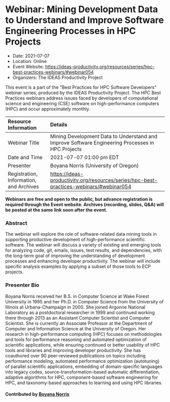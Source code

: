 # Webinar: Mining Development Data to Understand and Improve Software Engineering Processes in HPC Projects

- Date: 2021-07-07
- Location: Online
- Event Website: https://ideas-productivity.org/resources/series/hpc-best-practices-webinars/#webinar054
- Organizers: The IDEAS Productivity Project
			   
This event is a part of the "Best Practices for HPC Software
Developers" webinar series, produced by the IDEAS Productivity
Project. The HPC Best Practices webinars address issues faced by
developers of computational science and engineering (CSE) software on
high-performance computers (HPC) and occur approximately monthly.

Resource Information | Details
:--- | :---			   
Webinar Title | Mining Development Data to Understand and Improve Software Engineering Processes in HPC Projects
Date and Time | 2021-07-07 01:00 pm EDT
Presenter | Boyana Norris (University of Oregon)
Registration, Information, and Archives | 	<https://ideas-productivity.org/resources/series/hpc-best-practices-webinars/#webinar054>	   

**Webinars are free and open to the public, but advance registration is required through the Event website. Archives (recording, slides, Q&A) will be posted at the same link soon after the event.**

### Abstract
<p>The webinar will explore the role of software-related data mining tools in supporting productive development of high-performance scientific software. The webinar will discuss a variety of existing and emerging tools for analyzing code, git, emails, issues, test results, and dependencies, with the long-term goal of improving the understanding of development processes and enhancing developer productivity. The webinar will include specific analysis examples by applying a subset of those tools to ECP projects.</p>



### Presenter Bio
<p>Boyana Norris received her B.S. in Computer Science at Wake Forest University in 1995 and her Ph.D. in Computer Science from the University of Illinois at Urbana-Champaign in 2000. She joined Argonne National Laboratory as a postdoctoral researcher in 1999 and continued working there through 2013 as an Assistant Computer Scientist and Computer Scientist. She is currently an Associate Professor at the Department of Computer and Information Science at the University of Oregon. Her research in high-performance computing (HPC) focuses on methodologies and tools for performance reasoning and automated optimization of scientific applications, while ensuring continued or better usability of HPC tools and libraries and improving developer productivity. She has coauthored over 90 peer-reviewed publications on topics including performance modeling, automated performance optimization (autotuning) of parallel scientific applications, embedding of domain-specific languages into legacy codes, source-transformation-based automatic differentiation, adaptive algorithms for HPC, component-based software engineering for HPC, and taxonomy-based approaches to learning and using HPC libraries.</p>

    

#### Contributed by [Boyana Norris](https://github.com/brnorris03 "Boyana Norris GitHub profile")

<!---
Publish: yes
Categories: skills
Topics: online learning
Level: 2
Prerequisites: default
Aggregate: none
--->
